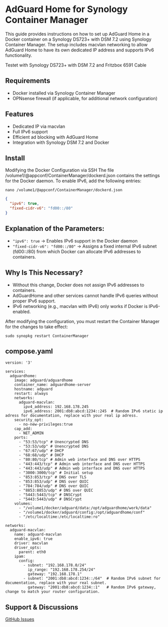# AdGuard Home for Synology Container Manager

This guide provides instructions on how to set up AdGuard Home in a Docker container on a Synology DS723+ with DSM 7.2 using Synology Container Manager. The setup includes macvlan networking to allow AdGuard Home to have its own dedicated IP address and supports IPv6 functionality.

Testet with Synology DS723+ with DSM 7.2 and Fritzbox 6591 Cable

## Requirements

- Docker installed via Synology Container Manager
- OPNsense firewall (if applicable, for additional network configuration)

## Features

- Dedicated IP via macvlan
- Full IPv6 support
- Efficient ad blocking with AdGuard Home
- Integration with Synology DSM 7.2 and Docker

## Install
Modifying the Docker Configuration via SSH
The file /volume1/@appconf/ContainerManager/dockerd.json contains the settings for the Docker daemon. To enable IPv6, add the following entries:
```
nano /volume1/@appconf/ContainerManager/dockerd.json
```

```json
{
  "ipv6": true,
  "fixed-cidr-v6": "fd00::/80"
}
```
## Explanation of the Parameters:
  - ```"ipv6": true``` → Enables IPv6 support in the Docker daemon
  - ```"fixed-cidr-v6": "fd00::/80"``` → Assigns a fixed internal IPv6 subnet (fd00::/80) from which Docker can allocate IPv6 addresses to containers.
    
## Why Is This Necessary?

- Without this change, Docker does not assign IPv6 addresses to containers.
- AdGuardHome and other services cannot handle IPv6 queries without proper IPv6 support.
- IPv6 networking (e.g., macvlan with IPv6) only works if Docker is IPv6-enabled.

After modifying the configuration, you must restart the Container Manager for the changes to take effect:
```
sudo synopkg restart ContainerManager
```

## compose.yaml
```xaml
version: '3'

services:
  adguardhome:
    image: adguard/adguardhome
    container_name: adguardhome-server
    hostname: adguard
    restart: always
    networks:
      adguard-macvlan:
        ipv4_address: 192.168.178.245
        ipv6_address: 2001:db8:abcd:1234::245  # Random IPv6 static ip adress for documentation, replace with your real ip adress.
    security_opt:
      - no-new-privileges:true
    cap_add:
      - NET_ADMIN
    ports:
      - "53:53/tcp" # Unencrypted DNS
      - "53:53/udp" # Unencrypted DNS
      - "67:67/udp" # DHCP
      - "68:68/udp" # DHCP
      - "80:80/tcp" # Admin web interface and DNS over HTTPS
      - "443:443/tcp" # Admin web interface and DNS over HTTPS
      - "443:443/udp" # Admin web interface and DNS over HTTPS
      - "3000:3000/tcp" # Initial setup
      - "853:853/tcp" # DNS over TLS
      - "853:853/udp" # DNS over QUIC
      - "784:784/udp" # DNS over QUIC
      - "8853:8853/udp" # DNS over QUIC
      - "5443:5443/tcp" # DNSCrypt
      - "5443:5443/udp" # DNSCrypt
    volumes:
      - "/volume1/docker/adguard/data:/opt/adguardhome/work/data"
      - "/volume1/docker/adguard/config:/opt/adguardhome/conf"
      - "/etc/localtime:/etc/localtime:ro"

networks:
  adguard-macvlan:
    name: adguard-macvlan
    enable_ipv6: true
    driver: macvlan
    driver_opts:
      parent: eth0
    ipam:
      config:
        - subnet: "192.168.178.0/24"
          ip_range: "192.168.178.254/24"
          gateway: "192.168.178.1"
        - subnet: "2001:db8:abcd:1234::/64"  # Random IPv6 subnet for documentation, replace with your real subnet.
          gateway: "2001:db8:abcd:1234::1"   # Random IPv6 gateway, change to match your router configuration.
```

## Support & Discussions
<a href="https://github.com/riggi89/adguard-docker/issues">GitHub Issues</a>
